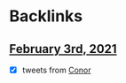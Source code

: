 
# Backlinks
## [February 3rd, 2021](<February 3rd, 2021.md>)
- [x] tweets from [Conor](<Conor.md>)

